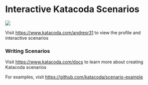 # Interactive Katacoda Scenarios

[![](http://shields.katacoda.com/katacoda/andresr31/count.svg)](https://www.katacoda.com/andresr31 "Get your profile on Katacoda.com")

Visit https://www.katacoda.com/andresr31 to view the profile and interactive scenarios

### Writing Scenarios
Visit https://www.katacoda.com/docs to learn more about creating Katacoda scenarios

For examples, visit https://github.com/katacoda/scenario-example
